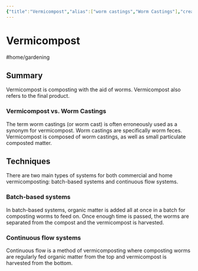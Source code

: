 ```yaml
---
{"title":"Vermicompost","alias":["worm castings","Worm Castings"],"created":"2022-04-19T17:23:50-05:00","updated":"2023-02-02T16:39:39-06:00","zettelgarden":true,"zettelType":"concept","dg-publish":true,"permalink":"/z/notes/vermicompost/","dgPassFrontmatter":true}
---
```


# Vermicompost
#home/gardening 
## Summary
Vermicompost is composting with the aid of worms. Vermicompost also refers to the final product.

### Vermicompost vs. Worm Castings
The term worm castings (or worm cast) is often erroneously used as a synonym for vermicompost. Worm castings are specifically worm feces. Vermicompost is composed of worm castings, as well as small particulate composted matter.

## Techniques
There are two main types of systems for both commercial and home vermicomposting: batch-based systems and continuous flow systems.

### Batch-based systems
In batch-based systems, organic matter is added all at once in a batch for composting worms to feed on. Once enough time is passed, the worms are separated from the compost and the vermicompost is harvested.

### Continuous flow systems
Continuous flow is a method of vermicomposting where composting worms are regularly fed organic matter from the top and vermicompost is harvested from the bottom.

